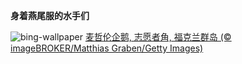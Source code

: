 
**身着燕尾服的水手们**

![bing-wallpaper](https://www.bing.com/th?id=OHR.MagellanicPenguin_ZH-CN3177950090_1920x1080.jpg)
[麦哲伦企鹅, 志愿者角, 福克兰群岛 (© imageBROKER/Matthias Graben/Getty Images)](https://www.bing.com/search?q=%E4%BC%81%E9%B9%85&amp;form=hpcapt&amp;mkt=zh-cn)
  